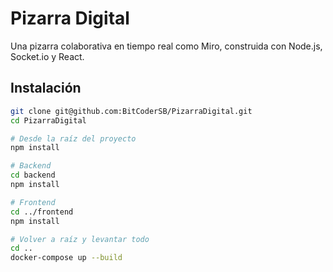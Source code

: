 # Pizarra Digital

Una pizarra colaborativa en tiempo real como Miro, construida con Node.js, Socket.io y React.

## Instalación

```bash
git clone git@github.com:BitCoderSB/PizarraDigital.git
cd PizarraDigital

# Desde la raíz del proyecto
npm install

# Backend
cd backend
npm install

# Frontend
cd ../frontend
npm install

# Volver a raíz y levantar todo
cd ..
docker-compose up --build

